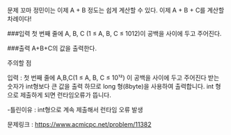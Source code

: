 문제
꼬마 정민이는 이제 A + B 정도는 쉽게 계산할 수 있다. 이제 A + B + C를 계산할 차례이다!

###입력
첫 번째 줄에 A, B, C (1 ≤ A, B, C ≤ 1012)이 공백을 사이에 두고 주어진다.

###출력
A+B+C의 값을 출력한다.

주의할 점

입력 : 첫 번째 줄에 A,B,C(1 ≤ A, B, C ≤ 10¹²) 이 공백을 사이에 두고 주어진다
받는 숫자가 int형보다 큰 값을 출력 하므로 long 형(8byte)을 사용하여 출력합니다.
int 형으로 제출하게 되면 런타임오류가 뜹니다.

-틀린이유 : int형으로 계속 제출해서 런타임 오류 발생

문제링크 : https://www.acmicpc.net/problem/11382
